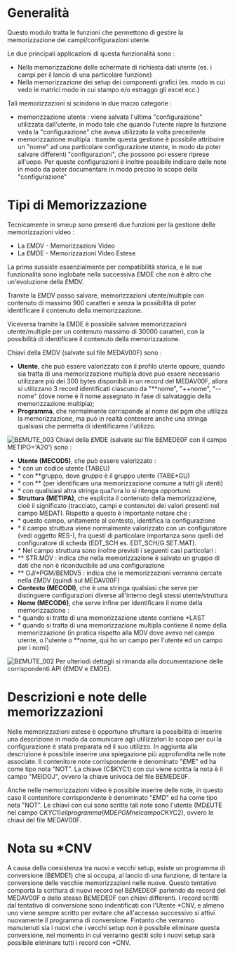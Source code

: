 # Generalità
Questo modulo tratta le funzioni che permettono di gestire la memorizzazione dei campi/configurazioni utente.

Le due principali applicazioni di questa funzionalità sono : 
-  Nella memorizzazione delle schermate di richiesta dati utente (es. i campi per il lancio di una particolare funzione)
-  Nella memorizzazione dei setup dei componenti grafici (es. modo in cui vedo le matrici modo in cui stampo e/o estraggo gli excel ecc.)

Tali memorizzazioni si scindono in due macro categorie : 
-  memorizzazione utente :  viene salvata l'ultima "configurazione" utilizzata dall'utente, in modo tale che quando l'utente riapre la funzione veda la "configurazione" che aveva utilizzato la volta precedente
-  memorizzazione multipla :  tramite questa gestione è possibile attribuire un "nome" ad una particolare configurazione utente, in modo da poter salvare differenti "configurazioni", che possono poi essere riprese all'uopo. Per queste configurazioni è inoltre possibile indicare delle note in modo da poter documentare in modo preciso lo scopo della "configurazione"

# Tipi di Memorizzazione
Tecnicamente in smeup sono presenti due funzioni per la gestione delle memorizzazioni video : 
-  La £MDV - Memorizzazioni Video
-  La £MDE - Memorizzazioni Video Estese

La prima sussiste essenzialmente per compatibilità storica, e le sue funzionalità sono inglobate nella successiva £MDE che non è altro che un'evoluzione della £MDV.

Tramite la £MDV posso salvare, memorizzazioni utente/multiple con contenuto di massimo 900 caratteri e senza la possibilità di poter identificare il contenuto della memorizzazione.

Viceversa tramite la £MDE è possibile salvare memorizzazioni utente/multiple per un contenuto massimo di 30000 caratteri, con la possibilità di identificare il contenuto della memorizzazione.

Chiavi della £MDV (salvate sul file MEDAV00F) sono : 
-  __Utente__, che può essere valorizzato con il profilo utente oppure, quando sia tratta di una memorizzazione multipla dove può essere necessario utilizzare più dei 300 bytes disponibili in un record del MEDAV00F, allora si utilizzano 3 record identificati ciascuno da "\*\*nome", "++nome", "--nome" (dove nome è il nome assegnato in fase di salvataggio della memorizzazione multipla);
-  __Programma__, che normalmente corrisponde al nome del pgm che utilizza la memorizzazione, ma può in realtà contenere anche una stringa qualsiasi che permetta di identificarne l'utilizzo.

![B£MUTE_003](http://localhost:3000/immagini/B£MUTE/BXMUTE_003.png)
Chiavi della £MDE (salvate sul file B£MEDE0F con il campo METIPO='A20') sono : 
-  __Utente (MECOD5)__, che può essere valorizzato : 
- \* con un codice utente (TAB£U)
- \* con \*\*gruppo, dove gruppo è il gruppo utente (TAB£\*GU)
- \* con \*\* (per identificare una memorizzazione comune a tutti gli utenti)
- \* con qualisiasi altra stringa qual'ora lo si ritenga opportuno
-  __Struttura (METIPA)__, che esplicita il contenuto della memorizzazione, cioè il significato (tracciato, campi e contenuto) dei valori presenti nel campo MEDATI. Rispetto a questo è importante notare che : 
- \* questo campo, unitamente al contesto, identifica la configurazione
- \* il campo struttura viene normalmente valorizzato con un configuratore (vedi oggetto RES-), fra questi di particolare importanza sono quelli del configuratore di scheda (EDT_SCH es. EDT_SCH/G.SET.MAT).
- \* Nel campo struttura sono inoltre previsti i seguenti casi particolari : 
- \*\* STR.MDV :  indica che nella memorizzazione è salvato un gruppo di dati che non è riconducibile ad una configurazione
- \*\* OJ/\*PGM/B£MDV5 :  indica che le memorizzazioni verranno cercate nella £MDV (quindi sul MEDAV00F)
-  __Contesto (MECODI)__, che è una stringa qualsiasi che serve per distinguere configurazioni diverse all'interno degli stessi utente/struttura
-  __Nome (MECOD6)__, che serve infine per identificare il nome della memorizzazione : 
- \* quando si tratta di una memorizzazione utente contiene \*LAST
- \* quando si tratta di una memorizzazione multipla contiene il nome della memorizzazione (in pratica rispetto alla MDV dove avevo nel campo utente, o l'utente o \*\*nome, qui ho un campo per l'utente ed un campo per i nomi)

![B£MUTE_002](http://localhost:3000/immagini/B£MUTE/BXMUTE_002.png)
Per ulteriodi dettagli si rimanda alla documentazione delle corrispondenti API (£MDV e £MDE).

# Descrizioni e note delle memorizzazioni
Nelle memorizzazioni estese è opportuno sfruttare la possibilità di inserire una descrizione in modo da comunicare agli utilizzatori lo scopo per cui la configurazione è stata preparata ed il suo utilizzo. In aggiunta alla descrizione è possibile inserire una spiegazione più approfondita nelle note associate.
Il contenitore note corrispondente è denominato "£ME" ed ha come tipo nota "NOT". La chiave (C$KYC1) con cui viene scritta la nota è il campo "MEIDOJ", ovvero la chiave univoca del file B£MEDE0F.

Anche nelle memorizzazioni video è possibile inserire delle note, in questo caso il contenitore corrispondente è denominato "£MD" ed ha come tipo nota "NOT". Le chiavi con cui sono scritte tali note sono l'utente (MD£UTE nel campo C$KYC1) e il programma (MD£PGM nel campo C$KYC2), ovvero le chiavi del file MEDAV00F.

# Nota su \*CNV
A causa della coesistenza tra nuovi e vecchi setup, esiste un programma di conversione (B£MDE1) che si occupa, al lancio di una funzione, di tentare la conversione delle vecchie memorizzazioni nelle nuove.
Questo tentativo comporta la scrittura di nuovi record nel B£MEDE0F partendo da record del MEDAV00F o dello stesso B£MEDE0F con chiavi differenti.
I record scritti dal tentativo di conversione sono indentificati con l'Utente \*CNV, e almeno uno viene sempre scritto per evitare che all'accesso successivo si attivi nuovamente il programma di conversione.
Fintanto che verranno manutenuti sia i nuovi che i vecchi setup non è possibile eliminare questa conversione, nel momento in cui verranno gestiti solo i nuovi setup sarà possibile eliminare tutti i record con \*CNV.
